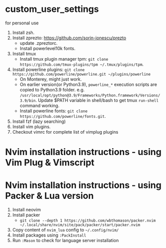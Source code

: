 # custom_user_settings
for personal use
1. Install zsh.
2. Install zprezto: https://github.com/sorin-ionescu/prezto
    - update .zpreztorc.
    - Install powerlevel10k fonts.
3. Install tmux
    - Install tmux plugin manager tpm: `git clone https://github.com/tmux-plugins/tpm ~/.tmux/plugins/tpm`.
4. Install powerline plugins: `git clone https://github.com/powerline/powerline.git ~/plugins/powerline`
    - On Monterey, might just work.
    - On earlier version(or Python3.9), `powerline_*` execution scripts are copied to Python3.9 folder. e.g. `/usr/local/opt/python@3.9/Frameworks/Python.framework/Versions/3.9/bin`. Update $PATH variable in shell/bash to get tmux `run-shell` command working.
    - Install powerline fonts: `git clone https://github.com/powerline/fonts.git`.
4. Install fzf (lazy searching)
5. Install vim plugins.
6. Checkout vimrc for complete list of vimplug plugins

# Nvim installation instructions - using Vim Plug & Vimscript

# Nvim installation instructions - using Packer & Lua version
1. Install neovim
2. Install packer
    - `git clone --depth 1 https://github.com/wbthomason/packer.nvim ~/.local/share/nvim/site/pack/packer/start/packer.nvim`
3. Copy content of `nvim_lua` config to `~/.config/nvim/`
4. Install packages using `:PackInstall`
5. Run `:Mason` to check for language server installation
